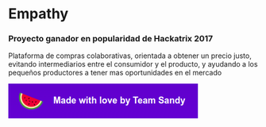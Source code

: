 # Empathy
### Proyecto ganador en popularidad de Hackatrix 2017

Plataforma de compras colaborativas, orientada a obtener un precio justo, evitando intermediarios entre el consumidor y el producto, y ayudando a los pequeños productores a tener mas oportunidades en el mercado

![Team sandy](https://github.com/hdf1986/hackatrix/raw/master/sandy.png)
